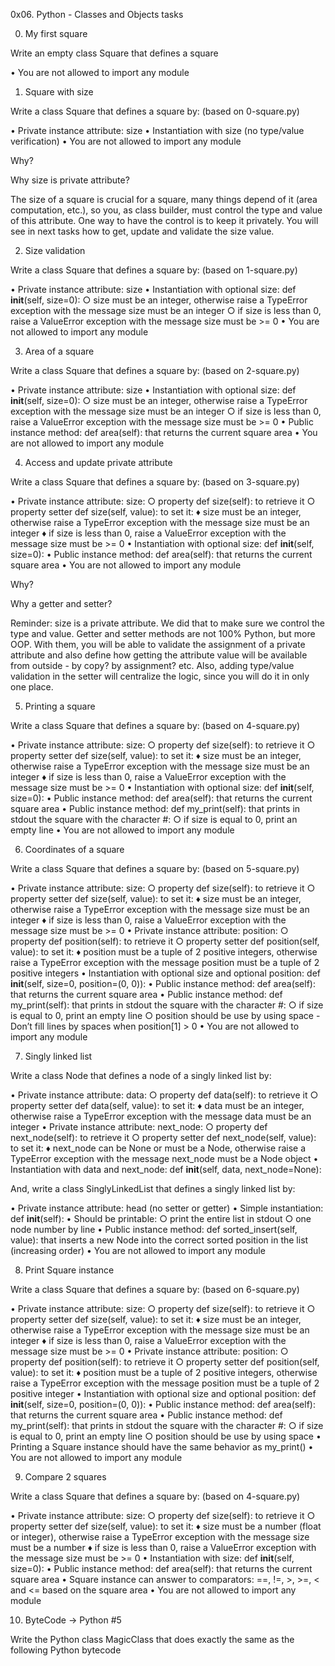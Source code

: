 0x06. Python - Classes and Objects tasks

0. My first square

Write an empty class Square that defines a square

   • You are not allowed to import any module

1. Square with size


Write a class Square that defines a square by: (based on 0-square.py)

   • Private instance attribute: size
   • Instantiation with size (no type/value verification)
   • You are not allowed to import any module

Why?

Why size is private attribute?

The size of a square is crucial for a square, many things depend of it (area computation, etc.), so you, as class builder, must control the type and value of this attribute. One way to have the control is to keep it privately. You will see in next tasks how to get, update and validate the size value.

2. Size validation

Write a class Square that defines a square by: (based on 1-square.py)

   • Private instance attribute: size
   • Instantiation with optional size: def __init__(self, size=0):
	○ size must be an integer, otherwise raise a TypeError exception with the message size must be an integer
	○ if size is less than 0, raise a ValueError exception with the message size must be >= 0
   • You are not allowed to import any module

3. Area of a square

Write a class Square that defines a square by: (based on 2-square.py)

   • Private instance attribute: size
   • Instantiation with optional size: def __init__(self, size=0):
	○ size must be an integer, otherwise raise a TypeError exception with the message size must be an integer
	○ if size is less than 0, raise a ValueError exception with the message size must be >= 0
   • Public instance method: def area(self): that returns the current square area
   • You are not allowed to import any module

4. Access and update private attribute

Write a class Square that defines a square by: (based on 3-square.py)

   • Private instance attribute: size:
	○ property def size(self): to retrieve it
	○ property setter def size(self, value): to set it:
	     ♦ size must be an integer, otherwise raise a TypeError exception with the message size must be an integer
	     ♦ if size is less than 0, raise a ValueError exception with the message size must be >= 0
   • Instantiation with optional size: def __init__(self, size=0):
   • Public instance method: def area(self): that returns the current square area
   • You are not allowed to import any module

Why?

Why a getter and setter?

Reminder: size is a private attribute. We did that to make sure we control the type and value. Getter and setter methods are not 100% Python, but more OOP. With them, you will be able to validate the assignment of a private attribute and also define how getting the attribute value will be available from outside - by copy? by assignment? etc. Also, adding type/value validation in the setter will centralize the logic, since you will do it in only one place.

5. Printing a square

Write a class Square that defines a square by: (based on 4-square.py)

   • Private instance attribute: size:
	○ property def size(self): to retrieve it
	○ property setter def size(self, value): to set it:
	     ♦ size must be an integer, otherwise raise a TypeError exception with the message size must be an integer
	     ♦ if size is less than 0, raise a ValueError exception with the message size must be >= 0
   • Instantiation with optional size: def __init__(self, size=0):
   • Public instance method: def area(self): that returns the current square area
   • Public instance method: def my_print(self): that prints in stdout the square with the character #:
	○ if size is equal to 0, print an empty line
   • You are not allowed to import any module

6. Coordinates of a square

Write a class Square that defines a square by: (based on 5-square.py)

   • Private instance attribute: size:
	○ property def size(self): to retrieve it
	○ property setter def size(self, value): to set it:
	     ♦ size must be an integer, otherwise raise a TypeError exception with the message size must be an integer
	     ♦ if size is less than 0, raise a ValueError exception with the message size must be >= 0
   • Private instance attribute: position:
	○ property def position(self): to retrieve it
	○ property setter def position(self, value): to set it:
	     ♦ position must be a tuple of 2 positive integers, otherwise raise a TypeError exception with the message position must be a tuple of 2 positive integers
   • Instantiation with optional size and optional position: def __init__(self, size=0, position=(0, 0)):
   • Public instance method: def area(self): that returns the current square area
   • Public instance method: def my_print(self): that prints in stdout the square with the character #:
	○ if size is equal to 0, print an empty line
	○ position should be use by using space - Don’t fill lines by spaces when position[1] > 0
   • You are not allowed to import any module

7. Singly linked list

Write a class Node that defines a node of a singly linked list by:

   • Private instance attribute: data:
	○ property def data(self): to retrieve it
	○ property setter def data(self, value): to set it:
	     ♦ data must be an integer, otherwise raise a TypeError exception with the message data must be an integer
   • Private instance attribute: next_node:
	○ property def next_node(self): to retrieve it
	○ property setter def next_node(self, value): to set it:
	     ♦ next_node can be None or must be a Node, otherwise raise a TypeError exception with the message next_node must be a Node object
   • Instantiation with data and next_node: def __init__(self, data, next_node=None):

And, write a class SinglyLinkedList that defines a singly linked list by:

   • Private instance attribute: head (no setter or getter)
   • Simple instantiation: def __init__(self):
   • Should be printable:
	○ print the entire list in stdout
	○ one node number by line
   • Public instance method: def sorted_insert(self, value): that inserts a new Node into the correct sorted position in the list (increasing order)
   • You are not allowed to import any module

8. Print Square instance

Write a class Square that defines a square by: (based on 6-square.py)

   • Private instance attribute: size:
	○ property def size(self): to retrieve it
	○ property setter def size(self, value): to set it:
	     ♦ size must be an integer, otherwise raise a TypeError exception with the message size must be an integer
	     ♦ if size is less than 0, raise a ValueError exception with the message size must be >= 0
   • Private instance attribute: position:
	○ property def position(self): to retrieve it
	○ property setter def position(self, value): to set it:
	     ♦ position must be a tuple of 2 positive integers, otherwise raise a TypeError exception with the message position must be a tuple of 2 positive integer
   • Instantiation with optional size and optional position: def __init__(self, size=0, position=(0, 0)):
   • Public instance method: def area(self): that returns the current square area
   • Public instance method: def my_print(self): that prints in stdout the square with the character #:
	○ if size is equal to 0, print an empty line
	○ position should be use by using space
   • Printing a Square instance should have the same behavior as my_print()
   • You are not allowed to import any module

9. Compare 2 squares

Write a class Square that defines a square by: (based on 4-square.py)

   • Private instance attribute: size:
	○ property def size(self): to retrieve it
	○ property setter def size(self, value): to set it:
	     ♦ size must be a number (float or integer), otherwise raise a TypeError exception with the message size must be a number
	     ♦ if size is less than 0, raise a ValueError exception with the message size must be >= 0
   • Instantiation with size: def __init__(self, size=0):
   • Public instance method: def area(self): that returns the current square area
   • Square instance can answer to comparators: ==, !=, >, >=, < and <= based on the square area
   • You are not allowed to import any module

10. ByteCode -> Python #5

Write the Python class MagicClass that does exactly the same as the following Python bytecode
